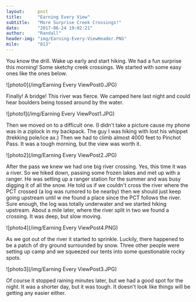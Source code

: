 ```yaml
---
layout:     post
title:      "Earning Every View"
subtitle:   "More Surprise Creek Crossings!"
date:       "2017-06-24 19:02:21"
author:     "Randall"
header-img: "img/Earning-Every-ViewHeader.PNG"
mile:       "813"
---
```

You know the drill. Wake up early and start hiking. We had a fun surprise this morning! Some sketchy creek crossings. We started with some easy ones like the ones below.

![photo0](/img/Earning Every ViewPost0.JPG)

Finally! A bridge! This river was fierce. We camped here last night and could hear boulders being tossed around by the water.

![photo1](/img/Earning Every ViewPost1.JPG)

Then we moved on to a difficult one. (I didn't take a picture cause my phone was in a ziplock in my backpack. The guy I was hiking with lost his whippet (trekking pole/ice ax.) Then we had to climb almost 4000 feet to Pinchot Pass. It was a tough morning, but the view was worth it.

![photo2](/img/Earning Every ViewPost2.JPG)

After the pass we knew we had one big river crossing. Yes, this time it was a river. So we hiked down, passing some frozen lakes and met up with a ranger. He was setting up a ranger station for the summer and was busy digging it of all the snow. He told us if we couldn't cross the river where the PCT crossed (a log was rumored to be nearby) then we should just keep going upstream until w me found a place since the PCT follows the river. Sure enough, the log was totally underwater and we started hiking upstream. About a mile later, where the river split in two we found a crossing. It was deep, but slow moving.

![photo4](/img/Earning Every ViewPost4.PNG)

As we got out of the river it started to sprinkle. Luckily, there happened to be a patch of dry ground surrounded by snow. Three other people were setting up camp and we squeezed our tents into some questionable rocky spots.

![photo3](/img/Earning Every ViewPost3.JPG)

Of course it stopped raining minutes later, but we had a good spot for the night. It was a shorter day, but it was tough. It doesn't look like things will be getting any easier either.

